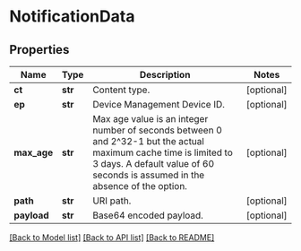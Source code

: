 # NotificationData

## Properties
Name | Type | Description | Notes
------------ | ------------- | ------------- | -------------
**ct** | **str** | Content type. | [optional] 
**ep** | **str** | Device Management Device ID. | [optional] 
**max_age** | **str** | Max age value is an integer number of seconds between 0 and 2^32-1 but the actual maximum cache time is limited to 3 days. A default value of 60 seconds is assumed in the absence of the option.  | [optional] 
**path** | **str** | URI path. | [optional] 
**payload** | **str** | Base64 encoded payload. | [optional] 

[[Back to Model list]](../README.md#documentation-for-models) [[Back to API list]](../README.md#documentation-for-api-endpoints) [[Back to README]](../README.md)



